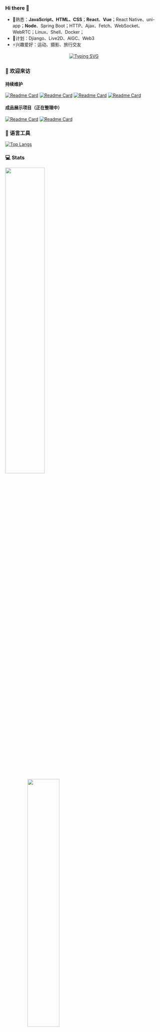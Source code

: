 <!--
**juemuel/juemuel** is a ✨ _special_ ✨ repository because its `README.md` (this file) appears on your GitHub profile.

Here are some ideas to get you started:

- 🔭 I’m currently working on ...
- 👯 I’m looking to collaborate on ...
- 🤔 I’m looking for help with ...
- 💬 Ask me about ...
- 📫 How to reach me: ...
- 😄 Pronouns: ...

-->
### Hi there 👋
- 🔬熟悉：**JavaScript、HTML、CSS**；**React**、**Vue**；React Native、uni-app；**Node**、Spring Boot；HTTP、Ajax、Fetch、WebSocket、WebRTC；Linux、Shell、Docker；
- 🌱计划：Djiango、Live2D、AIGC、Web3
- ⚡️兴趣爱好：运动、摄影、旅行交友

<div align="center">

[![Typing SVG](https://readme-typing-svg.herokuapp.com?font=Fira+Code&center=true&vCenter=true&pause=1000&width=1000&lines=Fret+not+over+bygones,+the+forward+journey+take.+)](https://git.io/typing-svg)
<img src="https://camo.githubusercontent.com/82291b0fe831bfc6781e07fc5090cbd0a8b912bb8b8d4fec0696c881834f81ac/68747470733a2f2f70726f626f742e6d656469612f394575424971676170492e676966"
width="800"  height="3">
</div>

<!--
- Github访客统计模块，具体内容见https://github.com/anuraghazra/github-readme-stats
- 公开的域名：github-readme-stats.vercel.app 我的域名：github-readme-stats-q65dvdbmh-juemuel.vercel.app
- page_id=配置如下
- For README.md file, use ${your.username}.${your.repo.id}
- ![visitors](https://visitor-badge.laobi.icu/badge?page_id=juemuel.juemuel)
- For Issue body, use ${your.username}.${your.repo.id}.issue.${issue.id},
-->

### 👋 欢迎来访
<!--
- 仓库卡片模块
- show_owner=true,同时展示git仓库的所有者
- bg_color=#E76444,#A05689
-->

#### 持续维护
[![Readme Card](https://github-readme-stats-q65dvdbmh-juemuel.vercel.app/api/pin/?username=juemuel&show_owner=true&repo=learning_stack)](https://github.com/juemuel/learning_stack)
[![Readme Card](https://github-readme-stats-q65dvdbmh-juemuel.vercel.app/api/pin/?username=juemuel&show_owner=true&repo=magic_kit)](https://github.com/juemuel/magic_kit)
[![Readme Card](https://github-readme-stats-q65dvdbmh-juemuel.vercel.app/api/pin/?username=juemuel&show_owner=true&repo=common_config)](https://github.com/juemuel/common_config)
[![Readme Card](https://github-readme-stats-q65dvdbmh-juemuel.vercel.app/api/pin/?username=juemuel&show_owner=true&repo=assets_lib)](https://github.com/juemuel/assets_lib)

#### 成品展示项目（正在整理中）
[![Readme Card](https://github-readme-stats-q65dvdbmh-juemuel.vercel.app/api/pin/?username=juemuel&show_owner=true&repo=Kob-of-Game)](https://github.com/juemuel/Kob-of-Game)
[![Readme Card](https://github-readme-stats-q65dvdbmh-juemuel.vercel.app/api/pin/?username=juemuel&show_owner=true&repo=share_stack)](https://github.com/juemuel/share_stack)

### 🔧 语言工具
<!--
- 语言模块，具体内容见https://github.com/anuraghazra/github-readme-stats
- hide=javascript,html等，可以隐藏某些语言
-->
[![Top Langs](https://github-readme-stats-q65dvdbmh-juemuel.vercel.app/api/top-langs/?username=juemuel&layout=compact&hide=java)](https://github.com/anuraghazra/github-readme-stats)

### 💻 Stats
<!--
- Github统计模块，具体内容见https://github.com/anuraghazra/github-readme-stats ，另一个网站未知
- hide=contribs,prs，等可以隐藏某些统计数
- count_private=true，可以统计私人提交数
- show_icons=true，可以显示图标
- theme=dark｜radical等，可以设置主题样式
- bg_color=DEG,#~,#~等，可以自定义渐变色
-->
<div>
  <img style="display:inline-block;width:50%;" src="https://github-readme-stats-q65dvdbmh-juemuel.vercel.app/api?username=juemuel&count_private=true&hide=contribs,prs&show_icons=true&icon_color=FFFFFF&title_color=FFFFFF&text_color=FFFFFF&bg_color=DEG,E76444,A05689" >
  <img style="display:inline-block;width:45%;margin-left:14%" src="https://github-readme-activity-graph.vercel.app/graph?username=juemuel&theme=vue&area=true" >
  <img style="width:95%" src="https://ghchart.rshah.org/ff5566/juemuel" alt="juemuel's Github chart" />
</div>




